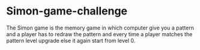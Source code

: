 # Simon-game-challenge
The Simon game is the memory game in which computer give you a pattern and a player has to redraw the pattern and every time a player matches the pattern level upgrade else it again start from level 0. 
